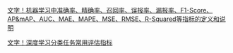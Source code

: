 [文字！机器学习中准确率、精确率、召回率、误报率、漏报率、F1-Score、AP&amp;mAP、AUC、MAE、MAPE、MSE、RMSE、R-Squared等指标的定义和说明](https://developer.aliyun.com/article/780784)

[文字！深度学习分类任务常用评估指标](https://zhuanlan.zhihu.com/p/383834021?utm_id=0)
